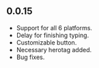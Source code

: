 ## 0.0.15

* Support for all 6 platforms.
* Delay for finishing typing.
* Customizable button.
* Necessary herotag added.
* Bug fixes.
